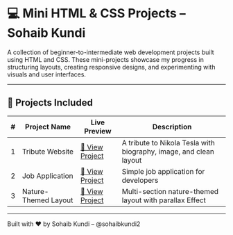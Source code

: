 # 💻 Mini HTML & CSS Projects – Sohaib Kundi

A collection of beginner-to-intermediate web development projects built using HTML and CSS. These mini-projects showcase my progress in structuring layouts, creating responsive designs, and experimenting with visuals and user interfaces.

---

## 📁 Projects Included

| #  | Project Name           | Live Preview                       | Description |
|----|------------------------|------------------------------------|-------------|
| 1  | Tribute Website        | [🔗 View Project](./Project_1%20(Tribute%20Website)/ (Tribute Website)) | A tribute to Nikola Tesla with biography, image, and clean layout |
| 2  | Job Application         | [🔗 View Project](./project_2%20(Job%20Application)/) | Simple job application for developers |
| 3  | Nature-Themed Layout   | [🔗 View Project](./project_3%20(Parallex%20Website)/) | Multi-section nature-themed layout with parallax Effect |

---







Built with ❤️ by Sohaib Kundi – @sohaibkundi2